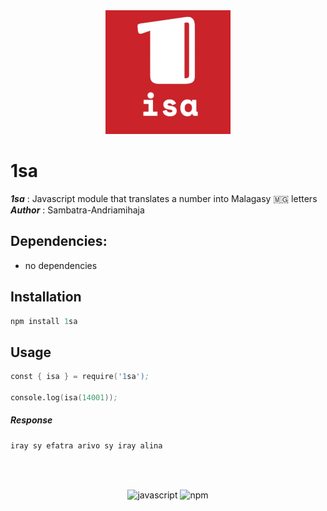 <div align="center">
    <img src="assets/img/1sa_logo.png" alt="1sa" width="200px;"/>
</div>


# 1sa
<p>
    <b><i>1sa</i></b> : Javascript module that translates a number into Malagasy 🇲🇬 letters
    </br>
    <b><i>Author</i></b> : Sambatra-Andriamihaja
</p>


## Dependencies:
- no dependencies

## Installation

```s
npm install 1sa
```
## Usage

```s
const { isa } = require('1sa');

console.log(isa(14001));
```

##### Response
```s
iray sy efatra arivo sy iray alina 
```
</br></br>

<div align="center">
    <img src="https://cdn.jsdelivr.net/gh/devicons/devicon/icons/javascript/javascript-original.svg" alt="javascript" width="50px;" />
    <img src="https://cdn.jsdelivr.net/gh/devicons/devicon/icons/npm/npm-original-wordmark.svg" alt="npm" width="50px;"/>
</div>
          